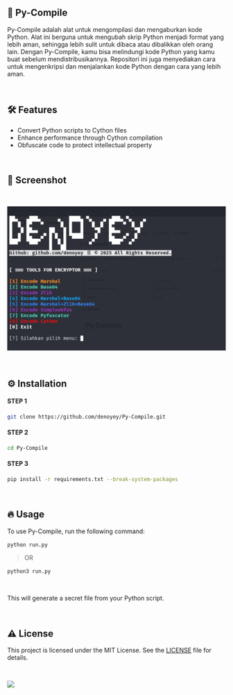 <div align="left">
  <h2>
    🐍 Py-Compile
  </h2>
</div>

<div align="left">
  <p>
    Py-Compile adalah alat untuk mengompilasi dan mengaburkan kode Python. Alat ini berguna untuk mengubah skrip Python menjadi format yang lebih aman, sehingga lebih sulit untuk dibaca atau dibalikkan oleh orang lain. Dengan Py-Compile, kamu bisa melindungi kode Python yang kamu buat sebelum mendistribusikannya. Repositori ini juga menyediakan cara untuk mengenkripsi dan menjalankan kode Python dengan cara yang lebih aman.
  </p>
</div>

<br>

<div align="left">
  <h2>🛠️ Features</h2>
  <ul>
      <li>Convert Python scripts to Cython files</li>
      <li>Enhance performance through Cython compilation</li>
      <li>Obfuscate code to protect intellectual property</li>
  </ul>
</div>

<br>

<div align="left">
  <h2>
    📸 Screenshot
  </h2>
</div>

<br>

![py-compile](https://github.com/denoyey/Py-Compile/blob/c5647b40b4241a0925ff67ef7d84f10e27234aea/src/py-compile.png)

<br>

<div align="left">
  <h2>
    ⚙️ Installation
  </h2>
</div>

#### STEP 1
```sh
git clone https://github.com/denoyey/Py-Compile.git
```
#### STEP 2
```sh
cd Py-Compile
```
#### STEP 3
```sh
pip install -r requirements.txt --break-system-packages
```

<br>

<h2>🔥 Usage</h2>

<p>To use Py-Compile, run the following command:</p>

```sh
python run.py 
```
> OR
```sh
python3 run.py 
```

<br>

<p>This will generate a secret file from your Python script.</p>

<br>

<h2>⚠️ License</h2>

<p>This project is licensed under the MIT License. See the <a href="LICENSE">LICENSE</a> file for details.</p>

<br>

![](https://api.visitorbadge.io/api/VisitorHit?user=denoyeyf&repo=Py-Compiler-badge&countColor=%237B1E7A)

